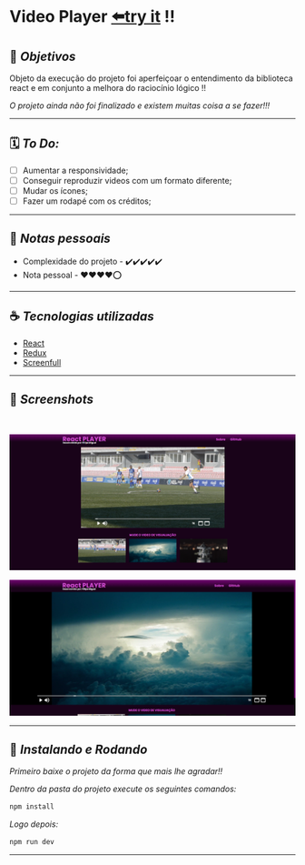 # **Video Player** [⬅️try it](#) !!

## 🎯 **_Objetivos_**

Objeto da execução do projeto foi aperfeiçoar o entendimento da biblioteca react e em conjunto a melhora do raciocínio lógico !!

_O projeto ainda não foi finalizado e existem muitas coisa a se fazer!!!_

---

## 🗓️ **_To Do:_**

-   [ ] Aumentar a responsividade;
-   [ ] Conseguir reproduzir videos com um formato diferente;
-   [ ] Mudar os ícones;
-   [ ] Fazer um rodapé com os créditos;

---

## 📓 **_Notas pessoais_**

-   Complexidade do projeto - ✔️✔️✔️✔️✔️
-   Nota pessoal - ❤️❤️❤️❤️⭕

---

## ☕ **_Tecnologias utilizadas_**

- [React](https://pt-br.reactjs.org/)
- [Redux](https://redux.js.org/)
-   [Screenfull](https://www.npmjs.com/package/screenfull)

---

## 📸 **_Screenshots_**

<br>

![screenshot1](public\assets\readme_screenshots\image_videoPlayer1.png)

![screenshot2](public\assets\readme_screenshots\image_videoPlayer2.png)

---

## 🚀 **_Instalando e Rodando_** 

_Primeiro baixe o projeto da forma que mais lhe agradar!!_

_Dentro da pasta do projeto execute os seguintes comandos:_

```sh
npm install
```
_Logo depois:_

```sh
npm run dev
```
---